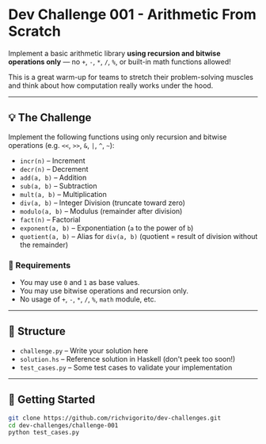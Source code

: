 # Dev Challenge 001 - Arithmetic From Scratch

Implement a basic arithmetic library **using recursion and bitwise operations only** — no `+`, `-`, `*`, `/`, `%`, or built-in math functions allowed!

This is a great warm-up for teams to stretch their problem-solving muscles and think about how computation really works under the hood.

---

## 💡 The Challenge

Implement the following functions using only recursion and bitwise operations (e.g. `<<`, `>>`, `&`, `|`, `^`, `~`):

- `incr(n)` – Increment
- `decr(n)` – Decrement
- `add(a, b)` – Addition
- `sub(a, b)` – Subtraction
- `mult(a, b)` – Multiplication
- `div(a, b)` – Integer Division (truncate toward zero)
- `modulo(a, b)` – Modulus (remainder after division)
- `fact(n)` – Factorial
- `exponent(a, b)` – Exponentiation (`a` to the power of `b`)
- `quotient(a, b)` – Alias for `div(a, b)` (quotient = result of division without the remainder)

### 🔧 Requirements

- You may use `0` and `1` as base values.
- You may use bitwise operations and recursion only.
- No usage of `+`, `-`, `*`, `/`, `%`, `math` module, etc.

---

## 📁 Structure

- `challenge.py` – Write your solution here
- `solution.hs` – Reference solution in Haskell (don't peek too soon!)
- `test_cases.py` – Some test cases to validate your implementation

---

## 🚀 Getting Started

```bash
git clone https://github.com/richvigorito/dev-challenges.git
cd dev-challenges/challenge-001
python test_cases.py

